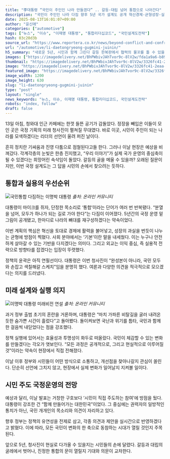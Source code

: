 ```yaml
---
title: "李대통령 “국민이 주인인 나라 만들겠다” .. 갈등·대립 넘어 통합으로 나아간다"
description: "국민이 주인인 나라 다짐 향후 5년 국가 설계도 공개 혁신경제·균형성장·실용외교 강조 ..."
date: 2025-08-13T16:01:07+09:00
author: "윤신애"
categories: ["automotive"]
tags: ["뉴스", "이슈", "이재명 대통령", "통합리더십코드", "국민설계도전략"]
hash: 03c20d3b
source_url: "https://www.reportera.co.kr/news/beyond-conflict-and-confrontation-integration/"
url: "/automotive/li-daetongryeong-gugmini-juinin/"
h5_summary: "새로운 5년, 시민과 함께 그린다 갈등 한복판에서 협력의 물꼬를 틀 수 있을까"
images: ["https://imagedelivery.net/BhPWbivJAhTvor9c-8lV2w/fda1a9a6-b895-419e-2a15-24c9cbe5db00/public", "https://imagedelivery.net/BhPWbivJAhTvor9c-8lV2w/3326fc41-2eaa-44d0-59e9-76e919b47100/public", "https://imagedelivery.net/BhPWbivJAhTvor9c-8lV2w/4874ccf6-436d-4c90-2729-4e3fe2e77700/public"]
thumbnail: "https://imagedelivery.net/BhPWbivJAhTvor9c-8lV2w/3326fc41-2eaa-44d0-59e9-76e919b47100/public"
image: "https://imagedelivery.net/BhPWbivJAhTvor9c-8lV2w/3326fc41-2eaa-44d0-59e9-76e919b47100/public"
featured_image: "https://imagedelivery.net/BhPWbivJAhTvor9c-8lV2w/3326fc41-2eaa-44d0-59e9-76e919b47100/public"
image_width: 1200
image_height: 630
slug: "li-daetongryeong-gugmini-juinin"
type: "post"
layout: "single"
news_keywords: "뉴스, 이슈, 이재명 대통령, 통합리더십코드, 국민설계도전략"
robots: "index, follow"
draft: false
---
```


13일 아침, 청와대 인근 카페에는 한껏 들뜬 공기가 감돌았다. 정장을 빼입은 이들이 모인 곳은 국정 기획의 미래 청사진이 펼쳐질 무대였다. 바로 이곳, 시민이 주인이 되는 나라를 모색하겠다는 리더의 선언이 울려 퍼진 날이다.

흔히 정치란 기싸움과 진영 다툼으로 점철된다고들 한다. 그러나 이날 현장은 예상을 비껴갔다. 각계각층의 눈빛은 한층 진지했고, “우리 이야기”가 실제 국가 운영의 중심축이 될 수 있겠다는 희망어린 속삭임이 돌았다. 갈등의 골을 메울 수 있을까? 오래된 질문이지만, 이번 국정 설계도는 그 답을 시민의 손에서 찾으려는 듯하다.

## 통합과 실용의 우선순위

![국민통합 다짐하는 이명박 대통령](https://imagedelivery.net/BhPWbivJAhTvor9c-8lV2w/4874ccf6-436d-4c90-2729-4e3fe2e77700/public)
*출처: 온라인 커뮤니티*


대통령이 마이크를 쥐자, 단정한 목소리로 ‘통합’이라는 단어가 여러 번 반복됐다. “분열을 넘어, 모두가 하나가 되는 길로 가야 한다”는 다짐이 이어졌다. 5년간의 국정 운영 밑그림이 공개됐고, 한마디로 나라의 뼈대를 재구성하겠다는 약속이었다.  

이번 계획의 핵심은 혁신을 토대로 경제에 활력을 불어넣고, 성장의 과실을 번듯이 나누는 균형에 방점이 찍혔다. 사회 분야에서는 ‘기본’이란 말을 내세웠다. 이는 누구나 안전하게 살아갈 수 있는 기반을 다지겠다는 의미다. 그리고 외교는 이익 중심, 즉 실용적 전략으로 방향타를 잡겠다는 입장이 뚜렷했다.

정책의 윤곽은 아직 연필선이다. 대통령은 이번 청사진이 “완성본이 아니라, 국민 모두와 손잡고 색칠해갈 스케치”임을 분명히 했다. 여론과 다양한 의견을 적극적으로 모으겠다는 의지를 드러냈다.

## 미래 설계와 실행 의지

![이명박 대통령 미래비전 연설](https://imagedelivery.net/BhPWbivJAhTvor9c-8lV2w/fda1a9a6-b895-419e-2a15-24c9cbe5db00/public)
*출처: 온라인 커뮤니티*


과거 정부 출범 초기의 혼란을 거론하며, 대통령은 “마치 가파른 비탈길을 굴러 내려온 듯한 숨가쁜 시간이 흘렀다”고 돌아봤다. 돌이켜보면 국난과 위기를 틈타, 국민과 함께 한 걸음씩 내딛었다는 점을 강조했다.

정책 실행에 있어서는 효율성과 투명성이 화두로 떠올랐다. 국민이 체감할 수 있는 변화를 만들겠다는 각오가 엿보인다. “모든 과정은 공개적으로, 그리고 현실적으로 이루어질 것”이라는 약속이 현장에서 직접 전해졌다.

이날 이후 정부와 시민들이 어떤 방식으로 소통하고, 개선점을 찾아나갈지 관심이 쏠린다. 단순히 선언에 그치지 않고, 현장에서 실제 변화가 일어날지 지켜볼 일이다.

## 시민 주도 국정운영의 전망

예상과 달리, 이날 발표는 거창한 구호보다 ‘시민이 직접 주도하는 참여’에 방점을 뒀다. 대통령이 강조한 건 “함께 만들어가는 대한민국”이었다. 그 중심에는 권력자의 일방적인 통치가 아닌, 국민 개개인의 목소리와 의견이 자리하고 있다.

향후 정부는 정책의 유연성을 전제로 삼고, 각종 의견과 제안을 실시간으로 반영하겠다고 밝혔다. 이에 따라, 모든 국민이 변화의 한 축으로 동참하는 시대가 열릴 것인지 주목된다.

앞으로 5년, 청사진이 현실로 다가올 수 있을지는 시민들의 손에 달렸다. 갈등과 대립의 굴레에서 벗어나, 진정한 통합의 문이 열릴지 기대와 의문이 교차한다.
